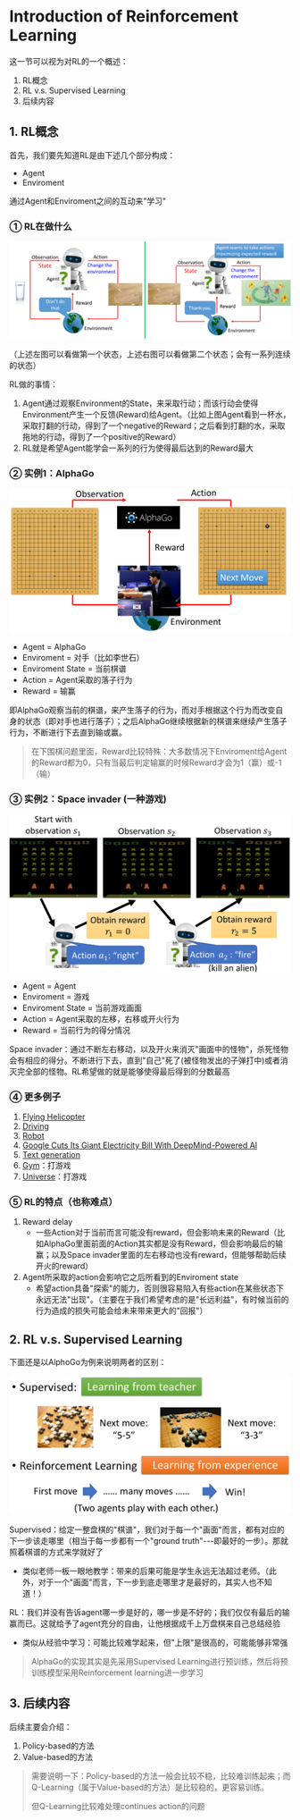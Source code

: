 # Introduction of Reinforcement Learning

这一节可以视为对RL的一个概述：

1. RL概念
2. RL v.s. Supervised Learning
3. 后续内容

## 1. RL概念

首先，我们要先知道RL是由下述几个部分构成：

- Agent
- Enviroment

通过Agent和Enviroment之间的互动来"学习"

### ① RL在做什么

![](png/a1.png)

（上述左图可以看做第一个状态，上述右图可以看做第二个状态；会有一系列连续的状态）

RL做的事情：

1. Agent通过观察Environment的State，来采取行动；而该行动会使得Environment产生一个反馈(Reward)给Agent。（比如上图Agent看到一杯水，采取打翻的行动，得到了一个negative的Reward；之后看到打翻的水，采取拖地的行动，得到了一个positive的Reward）
2. RL就是希望Agent能学会一系列的行为使得最后达到的Reward最大

### ② 实例1：AlphaGo

![](png/a2.png)

- Agent = AlphaGo
- Enviroment = 对手（比如李世石）
- Enviroment State = 当前棋谱
- Action = Agent采取的落子行为
- Reward = 输赢

即AlphaGo观察当前的棋谱，来产生落子的行为，而对手根据这个行为而改变自身的状态（即对手也进行落子）；之后AlphaGo继续根据新的棋谱来继续产生落子行为，不断进行下去直到输或赢。

> 在下围棋问题里面，Reward比较特殊：大多数情况下Enviroment给Agent的Reward都为0，只有当最后判定输赢的时候Reward才会为1（赢）或-1（输）

### ③ 实例2：Space invader (一种游戏)

![](png/a3.png)

- Agent = Agent
- Enviroment = 游戏
- Enviroment State = 当前游戏画面
- Action = Agent采取的左移，右移或开火行为
- Reward = 当前行为的得分情况

Space invader：通过不断左右移动，以及开火来消灭"画面中的怪物"，杀死怪物会有相应的得分。不断进行下去，直到"自己"死了(被怪物发出的子弹打中)或者消灭完全部的怪物。RL希望做的就是能够使得最后得到的分数最高

### ④ 更多例子

1. [Flying Helicopter](https://www.youtube.com/watch?v=0JL04JJjocc)
2. [Driving](https://www.youtube.com/watch?v=0xo1Ldx3L5Q)
3. [Robot](https://www.youtube.com/watch?v=370cT-OAzzM)
4. [Google Cuts Its Giant Electricity Bill With DeepMind-Powered AI](http://www.bloomberg.com/news/articles/2016-07-19/google-cuts-its-giant-electricity-bill-with-deepmind-powered-ai)
5. [Text generation](https://www.youtube.com/watch?v=pbQ4qe8EwLo)
6. [Gym](https://gym.openai.com/)：打游戏
7. [Universe](https://openai.com/blog/universe/)：打游戏

### ⑤ RL的特点（也称难点）

1. Reward delay
   - 一些Action对于当前而言可能没有reward，但会影响未来的Reward（比如AlphaGo里面前面的Action其实都是没有Reward，但会影响最后的输赢；以及Space invader里面的左右移动也没有reward，但能够帮助后续开火的reward）
2. Agent所采取的action会影响它之后所看到的Enviroment state
   - 希望action具备"探索"的能力，否则很容易陷入有些action在某些状态下永远无法"出现"。（主要在于我们希望考虑的是"长远利益"，有时候当前的行为造成的损失可能会给未来带来更大的"回报"）

## 2. RL v.s. Supervised Learning

下面还是以AlphoGo为例来说明两者的区别：

![](png/a4.png)

Supervised：给定一整盘棋的"棋谱"，我们对于每一个"画面"而言，都有对应的下一步该走哪里（相当于每一步都有一个"ground truth"---即最好的一步）。那就照着棋谱的方式来学就好了

- 类似老师一板一眼地教学：带来的后果可能是学生永远无法超过老师。（此外，对于一个"画面"而言，下一步到底走哪里才是最好的，其实人也不知道！）

RL：我们并没有告诉agent哪一步是好的，哪一步是不好的；我们仅仅有最后的输赢而已。这就给予了agent充分的自由，让他根据成千上万盘棋来自己总结经验

- 类似从经验中学习：可能比较难学起来，但"上限"是很高的，可能能够非常强

> AlphaGo的实现其实是先采用Supervised Learning进行预训练，然后将预训练模型采用Reinforcement learning进一步学习

## 3. 后续内容

后续主要会介绍：

1. Policy-based的方法
2. Value-based的方法

> 需要说明一下：Policy-based的方法一般会比较不稳，比较难训练起来；而Q-Learning（属于Value-based的方法）是比较稳的，更容易训练。
>
> 但Q-Learning比较难处理continues action的问题